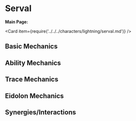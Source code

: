 # Serval

**Main Page:**

<Card item={require('../../../characters/lightning/serval.md')} />

## Basic Mechanics

## Ability Mechanics

## Trace Mechanics

## Eidolon Mechanics

## Synergies/Interactions
